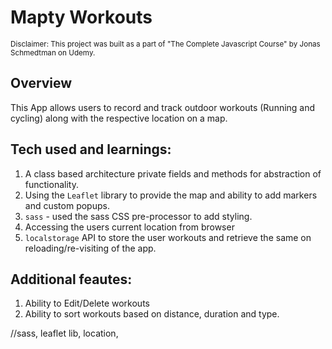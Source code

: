 # Mapty Workouts

<sub>Disclaimer: This project was built as a part of "The Complete Javascript Course" by Jonas Schmedtman on Udemy.</sub>

## Overview

This App allows users to record and track outdoor workouts (Running and cycling) along with the respective location on a map.

## Tech used and learnings:

1. A class based architecture private fields and methods for abstraction of functionality.
2. Using the `Leaflet` library to provide the map and ability to add markers and custom popups.
3. `sass` - used the sass CSS pre-processor to add styling.
4. Accessing the users current location from browser
5. `localstorage` API to store the user workouts and retrieve the same on reloading/re-visiting of the app.

## Additional feautes:

1. Ability to Edit/Delete workouts
2. Ability to sort workouts based on distance, duration and type.

//sass, leaflet lib, location,
